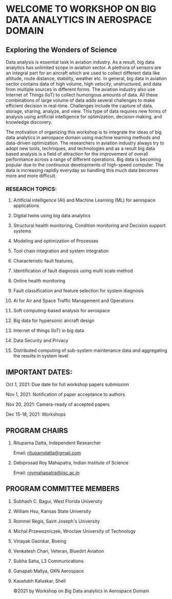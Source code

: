 # WELCOME TO WORKSHOP ON BIG DATA ANALYTICS IN AEROSPACE DOMAIN

## Exploring the Wonders of Science

Data analysis is essential task in aviation industry. As a result, big data analytics has unlimited scope in aviation sector. A plethora of sensors are an integral part for an aircraft which are used to collect different data like altitude, route distance, stability, weather etc. In general, big data in aviation sector contains data of high volume, high velocity, unstructured, and data from multiple sources in different forms. The aviation industry also use Internet of Things (IoT) to collect humongous amounts of data. All these combinations of large volume of data adds several challenges to make efficient decision in real-time. Challenges include the capture of data, storage, sharing, analyze, and view. This type of data requires new forms of analysis using artificial intelligence for optimization, decision-making, and knowledge discovery.

 

The motivation of organizing this workshop is to integrate the ideas of big data analytics in aerospace domain using machine learning methods and data-driven optimization. The researchers in aviation industry always try to adopt new tools, techniques, and technologies and as a result big data based analysis is a field of attraction for the improvement of overall performance across a range of different operations. Big data is becoming popular due to the continuous developments of high-speed computer. The data is increasing rapidly everyday so handling this much data becomes more and more difficult.



### RESEARCH TOPICS:

1. Artificial intelligence (AI) and Machine Learning (ML) for aerospace applications



 

2. Digital twins using big data analytics

 

3. Structural health monitoring, Condition monitoring and Decision support systems

 

4. Modeling  and optimization of Processes

 

5. Tool chain integration and system integration

 

6. Characteristic fault features,

 

7. Identification of fault diagnosis using multi scale method

 

8. Online health monitoring

 

9. Fault classification and feature selection for system diagnosis 

 

10. AI for Air and Space Traffic Management and Operations

 

11. Soft computing-based analysis for aerospace

 

12. Big data for hypersonic aircraft design

 

13. Internet of things (IoT) in big data

 

14. Data Security and Privacy 

 

15. Distributed computing of sub-system maintenance data and aggregating the results in system level

## IMPORTANT DATES:

Oct 1, 2021: Due date for full workshop papers submission



Nov 1, 2021: Notification of paper acceptance to authors



Nov 20, 2021: Camera-ready of accepted papers



Dec 15-18, 2021: Workshops

## PROGRAM CHAIRS



1. Rituparna Datta, Independent Researcher

   Email: rituparndatta@gmail.com
   
2. Debiprosad Roy Mahapatra, Indian Institute of Science



   Email: roymahapatra@iisc.ac.in

 

## PROGRAM COMMITTEE MEMBERS



1. Subhash C. Bagui, West Florida University



2. William Hsu, Kansas State University



3. Rommel Regis, Saint Joseph's University 



4. Michal Przewozniczek, Wroclaw University of Technology



5. Vinayak Gaonkar, Boeing



6. Venkatesh Chari, Veteran, Bluedirt Aviation



7. Subha Saha, L3 Communications 



8. Ganapati Mallya, GKN Aerospace



9. Kaustubh Kaluskar, Shell

 

   ©2021 by Workshop on Big Data analytics in Aerospace Domain


